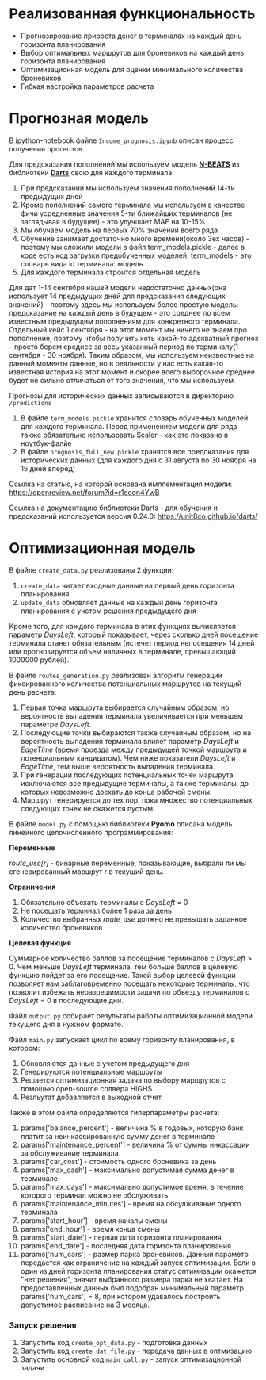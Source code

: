 
# Реализованная функциональность
<ul>
    <li> Прогнозирование прироста денег в терминалах на каждый день горизонта планирования</li>
    <li> Выбор оптимальных маршрутов для броневиков на каждый день горизонта планирования </li>
    <li> Оптимизационная модель для оценки минимального количества броневиков</li>
    <li> Гибкая настройка параметров расчета </li>
</ul> 

# Прогнозная модель

В ipython-notebook файле ``Income_prognosis.ipynb`` описан процесс получения прогнозов.

Для предсказания пополнений мы используем модель [**N-BEATS**](https://unit8co.github.io/darts/generated_api/darts.models.forecasting.nbeats.html?highlight=nbeats#darts.models.forecasting.nbeats.NBEATSModel) из библиотеки [**Darts**](https://unit8co.github.io/darts/) свою для каждого терминала:
1. При предсказании мы используем значения пополнений 14-ти предыдущих дней
2. Кроме пополнений самого терминала мы используем в качестве фичи усредненные значения 5-ти ближайших терминалов (не заглядывая в будущее) - это улучшает MAE на 10-15%
3. Мы обучаем модель на первых 70% значений всего ряда
4. Обучение занимает достаточно много времени(около 3ех часов) - поэтому мы сложили модели в файл term_models.pickle - далее в коде есть код загрузки предобученных моделей. term_models - это словарь вида id терминала: модель
5. Для каждого терминала строится отдельная модель

Для дат 1-14 сентября нашей модели недостаточно данных(она использует 14 предыдущих дней для предсказания следующих значений) - поэтому здесь мы используем более простую модель: предсказание на каждый день в будущем - это среднее по всем известным предыдущим пополнениям для конкретного терминала. Отдельный кейс 1 сентября - на этот момент мы ничего не знаем про пополнение, поэтому чтобы получить хоть какой-то адекватный прогноз - просто берем среднее за весь указанный период по терминалу(1 сентября - 30 ноября). Таким образом, мы используем неизвестные на данный моменты данные, но в реальности у нас есть какая-то известная история на этот момент и скорее всего выборочное среднее будет не сильно отличаться от того значения, что мы используем

Прогнозы для исторических данных записываются в директорию ``/predictions``

1. В файле ``term_models.pickle`` хранится словарь обученных моделей для каждого терминала. Перед применением модели для ряда также обязательно использовать Scaler - как это показано в ноутбук-фалйе
2. В файле ``prognosis_full_new.pickle`` хранятся все предсказания для исторических данных (для каждого дня с 31 августа по 30 ноября на 15 дней вперед)

Ссылка на статью, на которой основана имплементация модели: https://openreview.net/forum?id=r1ecqn4YwB

Ссылка на документацию библиотеки Darts - для обучения и предсказаний используется версия 0.24.0: https://unit8co.github.io/darts/

# Оптимизационная модель

В файле ``create_data.py`` реализованы 2 функции:  

1. ``create_data`` читает входные данные на первый день горизонта планирования  
2. ``update_data`` обновляет данные на каждый день горизонта планирования с учетом решения предыдущего дня
  
Кроме того, для каждого терминала в этих функциях вычисляется параметр *DaysLeft*, который показывает, через сколько дней посещение терминала станет обязательным (истечет период непосещения 14 дней или прогнозируется объем наличных в терминале, превышающий 1000000 рублей). 

В файле ``routes_generation.py`` реализован алгоритм генерации фиксированного количества потенциальных маршрутов на текущий день расчета:

1. Первая точка маршрута выбирается случайным образом, но вероятность выпадения терминала увеличивается при меньшем параметре *DaysLeft*.
2. Последующие точки выбираются также случайным образом, но на вероятность выпадения терминала влияет параметр *DaysLeft* и *EdgeTime* (время проезда между предыдущей точкой маршрута и потенциальным кандидатом). Чем ниже показатели *DaysLeft* и *EdgeTime*, тем выше вероятность выпадения терминала.
3. При генерации последующих потенциальных точек маршрута исключаются все предыдущие терминалы, а также терминалы, до которых невозможно доехать до конца рабочей смены.
4. Маршрут генерируется до тех пор, пока множество потенциальных следующих точек не окажется пустым.

В файле ``model.py`` с помощью библиотеки **Pyomo** описана модель линейного целочисленного программирования:

**Переменные**

*route_use[r]* - бинарные переменные, показывающие, выбрали ли мы сгенерированный маршрут r в текущий день. 
   
**Ограничения**

1. Обязательно объехать терминалы с *DaysLeft* = 0
2. Не посещать терминал более 1 раза за день
3. Количество выбранных *route_use* должно не превышать заданное количество броневиков
   
**Целевая функция**

Суммарное количество баллов за посещение терминалов с *DaysLeft* > 0. Чем меньше *DaysLeft* терминала, тем больше баллов в целевую функцию пойдет за его посещение. Такой выбор целевой функции позволяет нам заблаговременно посещать некоторые терминалы, что позволит избежать неразрешимости задачи по объезду терминалов с *DaysLeft* = 0 в последующие дни.

Файл ``output.py`` собирает результаты работы оптимизационной модели текущего дня в нужном формате.

Файл ``main.py`` запускает цикл по всему горизонту планирования, в котором:

1. Обновляются данные с учетом предыдущего дня
2. Генерируются потенциальные маршруты
3. Решается оптимизационная задача по выбору маршрутов с помощью open-source солвера HIGHS
4. Резльутат добавляется в выходной отчет

Также в этом файле определяются гиперпараметры расчета:

1. params['balance_percent'] - величина % в годовых, которую банк платит за неинкассированную сумму денег в терминале
2. params['maintenance_percent'] - величина % от суммы инкассации за обслуживание терминала
3. params['car_cost'] - стоимость одного броневика за день
4. params['max_cash'] - максимально допустимая сумма денег в терминале
5. params['max_days'] - максимально допустимое время, в течение которого терминал можно не обслуживать
6. params['maintenance_minutes'] - время на обсулживание одного терминала
7. params['start_hour'] - время началы смены
8. params['end_hour'] - время конца смены
9. params['start_date'] - первая дата горизонта планирования
10. params['end_date'] - последняя дата горизонта планирования
11. params['num_cars'] - размер парка броневиков. Данный параметр передается как ограничение на каждый запуск оптимизации. Если в один из дней горизонта планирования статус оптимизации окажется "нет решения", значит выбранного размера парка не хватает. На предоставленных данных был подобран минимальный параметр params['num_cars'] = 8, при котором удавалось построить допустимое расписание на 3 месяца.
 
### Запуск решения
1. Запустить код ``create_opt_data.py`` - подготовка данных
2. Запустить код ``create_dat_file.py`` - передача данных в оптмизацию
3. Запустить основной код ``main_call.py`` - запуск оптимизационной задачи

